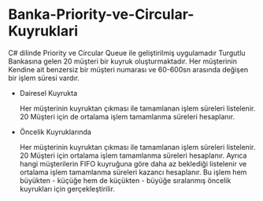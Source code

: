 # Banka-Priority-ve-Circular-Kuyruklari

C# dilinde Priority ve Circular Queue ile geliştirilmiş uygulamadır
Turgutlu Bankasına gelen 20 müşteri bir kuyruk oluşturmaktadır. Her müşterinin Kendine ait benzersiz bir müşteri numarası ve 60-600sn arasında değişen bir işlem süresi vardır.  

 * Dairesel Kuyrukta

	Her müşterinin kuyruktan çıkması ile tamamlanan işlem süreleri listelenir. 20 Müşteri için de ortalama işlem tamamlanma süreleri hesaplanır.
    
    
 * Öncelik Kuyruklarında

	Her müşterinin kuyruktan çıkması ile tamamlanan işlem süreleri listelenir. 20 Müşteri için ortalama işlem tamamlanma süreleri hesaplanır. Ayrıca hangi müşterilerin FIFO kuyruğuna göre daha az beklediği listelenir ve ortalama işlem tamamlanma süreleri kazancı hesaplanır. Bu işlem hem büyükten - küçüğe hem de küçükten - büyüğe sıralanmış öncelik kuyrukları için gerçekleştirilir.
